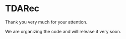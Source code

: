 # TDARec

Thank you very much for your attention.

We are organizing the code and will release it very soon.
